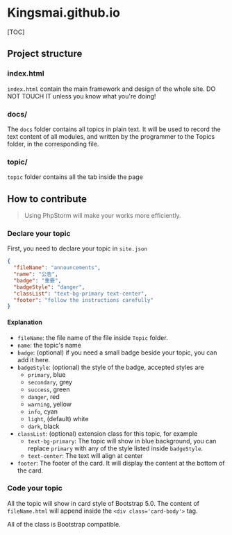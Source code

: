 # Kingsmai.github.io

[TOC]

## Project structure

### index.html

`index.html` contain the main framework and design of the whole site. DO NOT TOUCH IT unless you know what you're doing!

### docs/

The `docs` folder contains all topics in plain text. It will be used to record the text content of all modules, and written by the programmer to the Topics folder, in the corresponding file.

### topic/

`topic` folder contains all the tab inside the page

## How to contribute

> Using PhpStorm will make your works more efficiently.

### Declare your topic

First, you need to declare your topic in `site.json`

```json
{
  "fileName": "announcements",
  "name": "公告",
  "badge": "重要",
  "badgeStyle": "danger",
  "classList": "text-bg-primary text-center",
  "footer": "follow the instructions carefully"
}
```

#### Explanation

- `fileName`: the file name of the file inside `Topic` folder.
- `name`: the topic's name
- `badge`: (optional) if you need a small badge beside your topic, you can add it here.
- `badgeStyle`: (optional) the style of the badge, accepted styles are
  - `primary`, blue
  - `secondary`, grey
  - `success`, green
  - `danger`, red
  - `warning`, yellow
  - `info`, cyan
  - `light`, (default) white
  - `dark`, black
- `classList`: (optional) extension class for this topic, for example
  - `text-bg-primary`: The topic will show in blue background, you can replace `primary` with any of the style listed inside `badgeStyle`.
  - `text-center`: The text will align at center
- `footer`: The footer of the card. It will display the content at the bottom of the card.

### Code your topic

All the topic will show in card style of Bootstrap 5.0. The content of `fileName.html` will append inside the `<div class='card-body'>` tag.

All of the class is Bootstrap compatible.
